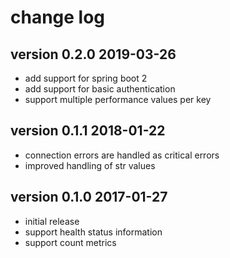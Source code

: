 # change log

## version 0.2.0 2019-03-26

* add support for spring boot 2
* add support for basic authentication
* support multiple performance values per key

## version 0.1.1 2018-01-22

* connection errors are handled as critical errors
* improved handling of str values

## version 0.1.0 2017-01-27

* initial release
* support health status information
* support count metrics
